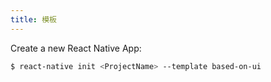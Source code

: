 ```yaml
---
title: 模板
---
```


Create a new React Native App:

```bash
$ react-native init <ProjectName> --template based-on-ui
```

